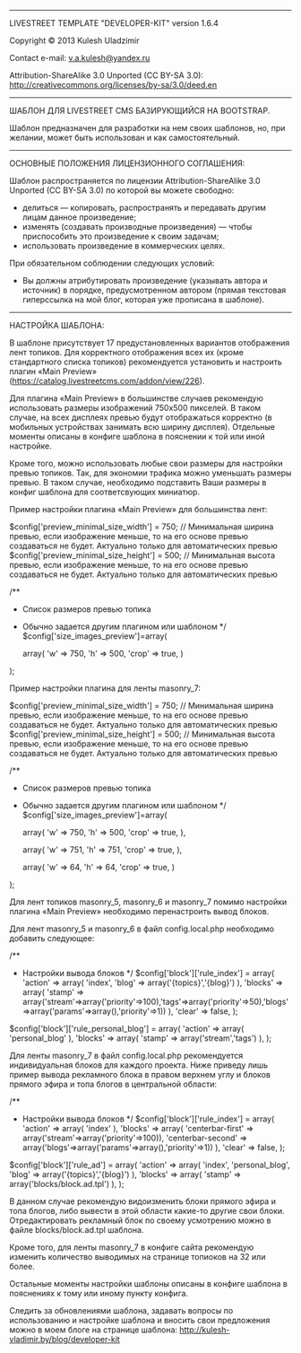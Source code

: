 ------------------------------------------------------

LIVESTREET TEMPLATE "DEVELOPER-KIT"
version 1.6.4

Copyright © 2013 Kulesh Uladzimir

Contact e-mail: v.a.kulesh@yandex.ru

Attribution-ShareAlike 3.0 Unported (CC BY-SA 3.0): http://creativecommons.org/licenses/by-sa/3.0/deed.en

------------------------------------------------------


ШАБЛОН ДЛЯ LIVESTREET CMS БАЗИРУЮЩИЙСЯ НА BOOTSTRAP.

Шаблон предназначен для разработки на нем своих шаблонов,
но, при желании, может быть использован и как самостоятельный.

------------------------------------------------------

ОСНОВНЫЕ ПОЛОЖЕНИЯ ЛИЦЕНЗИОННОГО СОГЛАШЕНИЯ:

Шаблон распространяется по лицензии Attribution-ShareAlike 3.0 Unported (CC BY-SA 3.0) по которой вы можете свободно:
 - делиться — копировать, распространять и передавать другим лицам данное произведение;
 - изменять (создавать производные произведения) — чтобы приспособить это произведение к своим задачам;
 - использовать произведение в коммерческих целях.

При обязательном соблюдении следующих условий:
 - Вы должны атрибутировать произведение (указывать автора и источник) в порядке, предусмотренном автором
   (прямая текстовая гиперссылка на мой блог, которая уже прописана в шаблоне).

------------------------------------------------------

НАСТРОЙКА ШАБЛОНА:

В шаблоне присутствует 17 предустановленных вариантов отображения лент топиков. Для корректного отображения
всех их (кроме стандартного списка топиков) рекомендуется установить и настроить плагин «Main Preview» (https://catalog.livestreetcms.com/addon/view/226).

Для плагина «Main Preview» в большинстве случаев рекомендую использовать размеры изображений 750х500 пикселей. В таком
случае, на всех дисплеях превью будут отображаться корректно (в мобильных устройствах занимать всю ширину дисплея).
Отдельные моменты описаны в конфиге шаблона в пояснении к той или иной настройке.

Кроме того, можно использовать любые свои размеры для настройки превью топиков. Так, для экономии трафика можно
уменьшать размеры превью. В таком случае, необходимо подставить Ваши размеры в конфиг шаблона для соответсвующих миниатюр.

Пример настройки плагина «Main Preview» для большинства лент:

$config['preview_minimal_size_width']   = 750;  // Минимальная ширина превью, если изображение меньше, то на его основе превью создаваться не будет. Актуально только для автоматических превью
$config['preview_minimal_size_height']  = 500;  // Минимальная высота превью, если изображение меньше, то на его основе превью создаваться не будет. Актуально только для автоматических превью

/**
 * Список размеров превью топика
 * Обычно задается другим плагином или шаблоном
 */
$config['size_images_preview']=array(
	
	array(
		'w' => 750,
		'h' => 500,
		'crop' => true,
	)
	
);

Пример настройки плагина для ленты masonry_7:

$config['preview_minimal_size_width']   = 750;  // Минимальная ширина превью, если изображение меньше, то на его основе превью создаваться не будет. Актуально только для автоматических превью
$config['preview_minimal_size_height']  = 500;  // Минимальная высота превью, если изображение меньше, то на его основе превью создаваться не будет. Актуально только для автоматических превью

/**
 * Список размеров превью топика
 * Обычно задается другим плагином или шаблоном
 */
$config['size_images_preview']=array(
	
	array(
		'w' => 750,
		'h' => 500,
		'crop' => true,
	),
	
	array(
		'w' => 751,
		'h' => 751,
		'crop' => true,
	),
	
	array(
		'w' => 64,
		'h' => 64,
		'crop' => true,
	)
	
);



Для лент топиков masonry_5, masonry_6 и masonry_7 помимо настройки плагина «Main Preview» необходимо перенастроить вывод блоков.


Для лент masonry_5 и masonry_6 в файл config.local.php необходимо добавить следующее:

/**
 * Настройки вывода блоков
 */
$config['block']['rule_index'] = array(
	'action'  => array(
			'index', 'blog' => array('{topics}','{blog}')
		),
	'blocks'  => array(
			'stamp' => array('stream'=>array('priority'=>100),'tags'=>array('priority'=>50),'blogs'=>array('params'=>array(),'priority'=>1))
		),
	'clear' => false,
);

$config['block']['rule_personal_blog'] = array(
	'action'  => array( 'personal_blog' ),
	'blocks'  => array( 'stamp' => array('stream','tags') ),
);


Для ленты masonry_7 в файл config.local.php рекомендуется индивидуальная блоков для каждого проекта.
Ниже приведу лишь пример вывода рекламного блока в правом верхнем углу и блоков прямого эфира и топа блогов
в центральной области:

/**
 * Настройки вывода блоков
 */
$config['block']['rule_index'] = array(
	'action'  => array(
			'index'
		),
	'blocks'  => array(
			'centerbar-first' => array('stream'=>array('priority'=>100)),
			'centerbar-second' => array('blogs'=>array('params'=>array(),'priority'=>1))
		),
	'clear' => false,
);

$config['block']['rule_ad'] = array(
	'action'  => array(
			'index', 'personal_blog', 'blog' => array('{topics}','{blog}')
		),
	'blocks'  => array( 'stamp' => array('blocks/block.ad.tpl') ),
);

В данном случае рекомендую видоизменить блоки прямого эфира и топа блогов, либо вывести в этой области какие-то другие свои блоки.
Отредактировать рекламный блок по своему усмотрению можно в файле blocks/block.ad.tpl шаблона.

Кроме того, для ленты masonry_7 в конфиге сайта рекомендую изменить количество выводимых на странице топиоков на 32 или более.


Остальные моменты настройки шаблоны описаны в конфиге шаблона в пояснениях к тому или иному пункту конфига.



Следить за обновлениями шаблона, задавать вопросы по использованию и настройке шаблона и вносить свои предложения можно
в моем блоге на странице шаблона: http://kulesh-vladimir.by/blog/developer-kit
